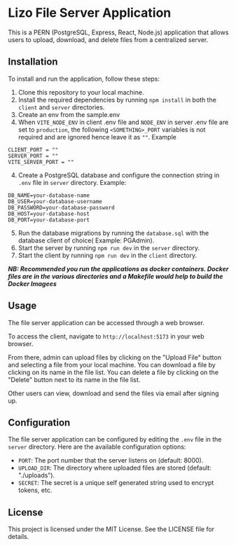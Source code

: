 # Lizo File Server Application

This is a PERN (PostgreSQL, Express, React, Node.js) application that allows users to upload, download, and delete files from a centralized server.

## Installation

To install and run the application, follow these steps:

1. Clone this repository to your local machine.
2. Install the required dependencies by running `npm install` in both the `client` and `server` directories.
3. Create an env from the sample.env 
4. When `VITE_NODE_ENV` in client .env file and `NODE_ENV` in server .env file are set to `production`, the following `<SOMETHING>_PORT` variables is not required and are ignored hence leave it as `""`. Example
```
CLIENT_PORT = ""
SERVER_PORT = ""
VITE_SERVER_PORT = ""
```
4. Create a PostgreSQL database and configure the connection string in `.env` file in `server` directory. Example:

```
DB_NAME=your-database-name
DB_USER=your-database-username
DB_PASSWORD=your-database-password
DB_HOST=your-database-host
DB_PORT=your-database-port
```

5. Run the database migrations by running the `database.sql` with the database client of choice( Example: PGAdmin).
6. Start the server by running `npm run dev` in the `server` directory.
7. Start the client by running `npm run dev` in the `client` directory.

<b><i>NB: Recommended you run the applications as docker containers. Docker files are in the various directories and a Makefile would help to build the Docker Imagees</i></b>

## Usage

The file server application can be accessed through a web browser.

To access the client, navigate to `http://localhost:5173` in your web browser.

From there, admin can upload files by clicking on the "Upload File" button and selecting a file from your local machine. You can download a file by clicking on its name in the file list. You can delete a file by clicking on the "Delete" button next to its name in the file list.

Other users can view, download and send the files via email after signing up.

## Configuration

The file server application can be configured by editing the `.env` file in the `server` directory. Here are the available configuration options:

- `PORT`: The port number that the server listens on (default: 8000).
- `UPLOAD_DIR`: The directory where uploaded files are stored (default: "./uploads").
- `SECRET`: The secret is a unique self generated string used to encrypt tokens, etc.

## License

This project is licensed under the MIT License. See the LICENSE file for details.